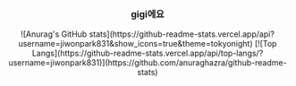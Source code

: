 <h3 align=center>gigi에요</h3>

<p align="center">
![Anurag's GitHub stats](https://github-readme-stats.vercel.app/api?username=jiwonpark831&show_icons=true&theme=tokyonight)
[![Top Langs](https://github-readme-stats.vercel.app/api/top-langs/?username=jiwonpark831)](https://github.com/anuraghazra/github-readme-stats)
</p>
